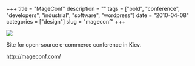 +++
title = "MageConf"
description = ""
tags = ["bold", "conference", "developers", "industrial", "software", "wordpress"]
date = "2010-04-08"
categories = ["design"]
slug = "mageconf"
+++


 

  <div id="screens-thumbs" class="clearfix">
    <div class="txt-center" id="design-submission"><a href="http://mageconf.com/"><img id='bluga-thumbnail-2351' class='bluga-thumbnail large' src='/media/bluga/
wt4bbe34bcc2f30_large.jpg'/></a></div>  
  </div>   
<p>Site for open-source e-commerce conference in Kiev.</p>

<p><a href="http://mageconf.com/">http://mageconf.com/</a></p>




